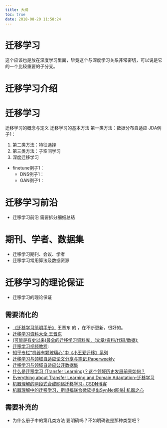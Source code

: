 ```yaml
---
title: 大纲
toc: true
date: 2018-08-20 11:58:24
---
```

# 迁移学习

这个应该也是放在深度学习里面，毕竟这个与深度学习关系非常密切，可以说是它的一个比较重要的子分支。

# 迁移学习介绍


# 迁移学习

迁移学习的概念与定义
迁移学习的基本方法
第一类方法：数据分布自适应
JDA例子1：


1. 第二类方法：特征选择
2. 第三类方法：子空间学习
3. 深度迁移学习

- finetune例子1：
    - DNS例子1：
    - GAN例子1：



# 迁移学习前沿

- 迁移学习前沿 需要拆分细细总结



# 期刊、学者、数据集

- 迁移学习期刊、会议、学者
- 迁移学习常用算法及数据资源



# 迁移学习的理论保证

- 迁移学习的理论保证







## 需要消化的

- [《迁移学习简明手册》](http://tutorial.transferlearning.xyz/)  王晋东 的 ，在不断更新，很好的。
- [迁移学习资料大全 王晋东](https://github.com/jindongwang/transferlearning)
- [(可能是有史以来)最全的迁移学习资料库，(文章/资料/代码/数据):](https://github.com/jindongwang/transferlearning)
- [迁移学习视频教程](https://www.youtube.com/watch?v=qD6iD4TFsdQ):
- [知乎专栏“机器有颗玻璃心”中《小王爱迁移》系列](https://zhuanlan.zhihu.com/p/27336930)
- [迁移学习与领域自适应论文分享与笔记 Paperweekly](http://www.paperweekly.site/collections/231/papers)
- [迁移学习与领域自适应公开数据集](https://github.com/jindongwang/transferlearning/blob/master/doc/dataset.md)
- [什么是迁移学习 (Transfer Learning)？这个领域历史发展前景如何？](https://www.zhihu.com/question/41979241)
- [Everything about Transfer Learning and Domain Adaptation–迁移学习](http://transferlearning.xyz/)
- [机器理解的两段式合成网络迁移学习- CSDN博客](https://blog.csdn.net/wangli0519/article/details/74449285)
- [机器理解中的迁移学习，斯坦福联合微软提出SynNet网络| 机器之心](https://www.jiqizhixin.com/articles/2017-07-05-4)



## 需要补充的

- 为什么册子中的第几类方法 要明确吗？不如明确说是那种类型吧？
